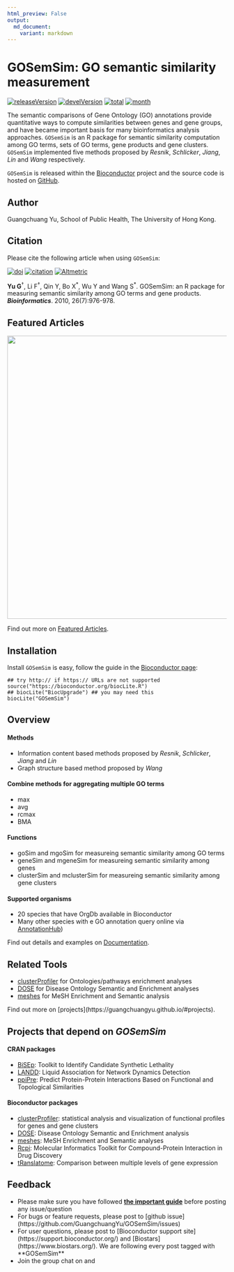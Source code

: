 ```yaml
---
html_preview: False
output:
  md_document:
    variant: markdown
---
```


GOSemSim: GO semantic similarity measurement
============================================

<!-- AddToAny BEGIN -->
<div class="a2a_kit a2a_kit_size_32 a2a_default_style">

<a class="a2a_dd" href="//www.addtoany.com/share"></a>
<a class="a2a_button_facebook"></a> <a class="a2a_button_twitter"></a>
<a class="a2a_button_google_plus"></a>
<a class="a2a_button_pinterest"></a> <a class="a2a_button_reddit"></a>
<a class="a2a_button_sina_weibo"></a> <a class="a2a_button_wechat"></a>
<a class="a2a_button_douban"></a>

</div>

<script async src="//static.addtoany.com/menu/page.js"></script>
<!-- AddToAny END -->
<link rel="stylesheet" href="https://guangchuangyu.github.io/css/font-awesome.min.css">
<link rel="stylesheet" href="https://guangchuangyu.github.io/css/academicons.min.css">

[![releaseVersion](https://img.shields.io/badge/release%20version-2.0.4-blue.svg?style=flat)](https://bioconductor.org/packages/GOSemSim)
[![develVersion](https://img.shields.io/badge/devel%20version-2.1.3-blue.svg?style=flat)](https://github.com/guangchuangyu/GOSemSim)
[![total](https://img.shields.io/badge/downloads-43487/total-blue.svg?style=flat)](https://bioconductor.org/packages/stats/bioc/GOSemSim)
[![month](https://img.shields.io/badge/downloads-1663/month-blue.svg?style=flat)](https://bioconductor.org/packages/stats/bioc/GOSemSim)

The semantic comparisons of Gene Ontology (GO) annotations provide
quantitative ways to compute similarities between genes and gene groups,
and have became important basis for many bioinformatics analysis
approaches. `GOSemSim` is an R package for semantic similarity
computation among GO terms, sets of GO terms, gene products and gene
clusters. `GOSemSim` implemented five methods proposed by *Resnik*,
*Schlicker*, *Jiang*, *Lin* and *Wang* respectively.

`GOSemSim` is released within the
[Bioconductor](https://bioconductor.org/packages/GOSemSim) project and
the source code is hosted on
<a href="https://github.com/GuangchuangYu/GOSemSim"><i class="fa fa-github fa-lg"></i>
GitHub</a>.

<i class="fa fa-user"></i> Author
---------------------------------

Guangchuang Yu, School of Public Health, The University of Hong Kong.

<a href="https://twitter.com/guangchuangyu"><i class="fa fa-twitter fa-3x"></i></a>
<a href="https://guangchuangyu.github.io/blog_images/biobabble.jpg"><i class="fa fa-wechat fa-3x"></i></a>
<a href="https://www.ncbi.nlm.nih.gov/pubmed/?term=Guangchuang+Yu[Author+-+Full]"><i class="ai ai-pubmed ai-3x"></i></a>
<a href="https://scholar.google.com.hk/citations?user=DO5oG40AAAAJ&hl=en"><i class="ai ai-google-scholar ai-3x"></i></a>
<a href="https://orcid.org/0000-0002-6485-8781"><i class="ai ai-orcid ai-3x"></i></a>
<a href="https://impactstory.org/u/0000-0002-6485-8781"><i class="ai ai-impactstory ai-3x"></i></a>

<i class="fa fa-book"></i> Citation
-----------------------------------

Please cite the following article when using `GOSemSim`:

[![doi](https://img.shields.io/badge/doi-10.1093/bioinformatics/btq064-blue.svg?style=flat)](http://dx.doi.org/10.1093/bioinformatics/btq064)
[![citation](https://img.shields.io/badge/cited%20by-260-blue.svg?style=flat)](https://scholar.google.com.hk/scholar?oi=bibs&hl=en&cites=9484177541993722322)
[![Altmetric](https://img.shields.io/badge/Altmetric-18-blue.svg?style=flat)](https://www.altmetric.com/details/100979)

**Yu G**<sup>†</sup>, Li F<sup>†</sup>, Qin Y, Bo X<sup>\*</sup>, Wu Y
and Wang S<sup>\*</sup>. GOSemSim: an R package for measuring semantic
similarity among GO terms and gene products. ***Bioinformatics***. 2010,
26(7):976-978.

<i class="fa fa-pencil"></i> Featured Articles
----------------------------------------------

<img src="https://guangchuangyu.github.io/featured_img/GOSemSim/2014PNAS.png" width="650">

<i class="fa fa-hand-o-right"></i> Find out more on
<i class="fa fa-pencil"></i> [Featured
Articles](https://guangchuangyu.github.io/GOSemSim/featuredArticles/).

<i class="fa fa-download"></i> Installation
-------------------------------------------

Install `GOSemSim` is easy, follow the guide in the [Bioconductor
page](https://bioconductor.org/packages/GOSemSim/):

``` {.r}
## try http:// if https:// URLs are not supported
source("https://bioconductor.org/biocLite.R")
## biocLite("BiocUpgrade") ## you may need this
biocLite("GOSemSim")
```

<i class="fa fa-cogs"></i> Overview
-----------------------------------

#### <i class="fa fa-angle-double-right"></i> Methods

-   Information content based methods proposed by *Resnik*, *Schlicker*,
    *Jiang* and *Lin*
-   Graph structure based method proposed by *Wang*

#### <i class="fa fa-angle-double-right"></i> Combine methods for aggregating multiple GO terms

-   max
-   avg
-   rcmax
-   BMA

#### <i class="fa fa-angle-double-right"></i> Functions

-   goSim and mgoSim for measureing semantic similarity among GO terms
-   geneSim and mgeneSim for measureing semantic similarity among genes
-   clusterSim and mclusterSim for measureing semantic similarity among
    gene clusters

#### <i class="fa fa-angle-double-right"></i> Supported organisms

-   20 species that have OrgDb available in Bioconductor
-   Many other species with e GO annotation query online via
    [AnnotationHub](https://bioconductor.org/packages/AnnotationHub/))

<i class="fa fa-hand-o-right"></i> Find out details and examples on
<i class="fa fa-book"></i>
[Documentation](https://guangchuangyu.github.io/GOSemSim/documentation/).

<i class="fa fa-wrench"></i> Related Tools
------------------------------------------

<ul class="fa-ul">
    <li><i class="fa-li fa fa-angle-double-right"></i><a href="https://guangchuangyu.github.io/clusterProfiler">clusterProfiler</a> for Ontologies/pathways enrichment analyses</li>
    <li><i class="fa-li fa fa-angle-double-right"></i><a href="https://guangchuangyu.github.io/DOSE">DOSE</a> for Disease Ontology Semantic and Enrichment analyses</li>
    <li><i class="fa-li fa fa-angle-double-right"></i><a href="https://guangchuangyu.github.io/meshes">meshes</a> for MeSH Enrichment and Semantic analysis</li>

</ul>
<i class="fa fa-hand-o-right"></i> Find out more on
[projects](https://guangchuangyu.github.io/#projects).

<i class="fa fa-code-fork"></i> Projects that depend on *GOSemSim*
------------------------------------------------------------------

#### <i class="fa fa-angle-double-right"></i> CRAN packages

-   [BiSEp](https://cran.r-project.org/package=BiSEp): Toolkit to
    Identify Candidate Synthetic Lethality
-   [LANDD](https://cran.r-project.org/package=LANDD): Liquid
    Association for Network Dynamics Detection
-   [ppiPre](https://cran.r-project.org/package=ppiPre): Predict
    Protein-Protein Interactions Based on Functional and Topological
    Similarities

#### <i class="fa fa-angle-double-right"></i> Bioconductor packages

-   [clusterProfiler](https://www.bioconductor.org/packages/clusterProfiler):
    statistical analysis and visualization of functional profiles for
    genes and gene clusters
-   [DOSE](https://www.bioconductor.org/packages/DOSE): Disease Ontology
    Semantic and Enrichment analysis
-   [meshes](https://www.bioconductor.org/packages/meshes): MeSH
    Enrichment and Semantic analyses
-   [Rcpi](https://www.bioconductor.org/packages/Rcpi): Molecular
    Informatics Toolkit for Compound-Protein Interaction in Drug
    Discovery
-   [tRanslatome](https://www.bioconductor.org/packages/tRanslatome):
    Comparison between multiple levels of gene expression

<i class="fa fa-comment"></i> Feedback
--------------------------------------

<ul class="fa-ul">
    <li><i class="fa-li fa fa-hand-o-right"></i> Please make sure you have followed <a href="https://guangchuangyu.github.io/2016/07/how-to-bug-author/"><strong>the important guide</strong></a> before posting any issue/question</li>
    <li><i class="fa-li fa fa-bug"></i> For bugs or feature requests, please post to <i class="fa fa-github-alt"></i> [github issue](https://github.com/GuangchuangYu/GOSemSim/issues)</li>
    <li><i class="fa-li fa fa-question"></i>  For user questions, please post to [Bioconductor support site](https://support.bioconductor.org/) and [Biostars](https://www.biostars.org/). We are following every post tagged with **GOSemSim**</li>
    <li><i class="fa-li fa fa-commenting"></i> Join the group chat on <a href="https://twitter.com/hashtag/GOSemSim"><i class="fa fa-twitter fa-lg"></i></a> and <a href="http://huati.weibo.com/k/GOSemSim"><i class="fa fa-weibo fa-lg"></i></a></li>

</ul>
